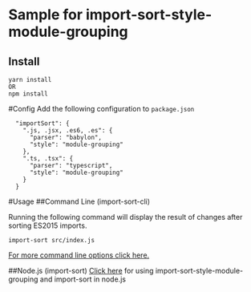 # Sample for import-sort-style-module-grouping

## Install
```
yarn install
OR
npm install
```

#Config
Add the following configuration to `package.json`

```
  "importSort": {
    ".js, .jsx, .es6, .es": {
      "parser": "babylon",
      "style": "module-grouping"
    },
    ".ts, .tsx": {
      "parser": "typescript",
      "style": "module-grouping"
    }
  }
```

#Usage
##Command Line (import-sort-cli)

Running the following command will display the result of changes after sorting ES2015 imports.
```
import-sort src/index.js 
```
[For more command line options click here.](https://github.com/renke/import-sort#command-line-import-sort-cli)

##Node.js (import-sort)
[Click here](https://github.com/renke/import-sort#nodejs-import-sort) for using import-sort-style-module-grouping and import-sort in node.js

